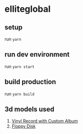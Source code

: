 # elliteglobal
 
## setup
run `yarn`

## run dev environment
run `yarn start`

## build production
run `yarn build`


## 3d models used
1. [Vinyl Record with Custom Album](https://sketchfab.com/3d-models/vinyl-record-with-custom-album-0e246c720b3648759cc60e8e8877ec29)
2. [Floppy Disk](https://sketchfab.com/3d-models/floppy-disk-d09ab2ff777d4f6c91533253ae9af72a)
